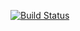 [![Build Status](https://travis-ci.org/AlexandrovaAngelina/programmAlphabet.svg?branch=master)](https://travis-ci.org/AlexandrovaAngelina/programmAlphabet)
